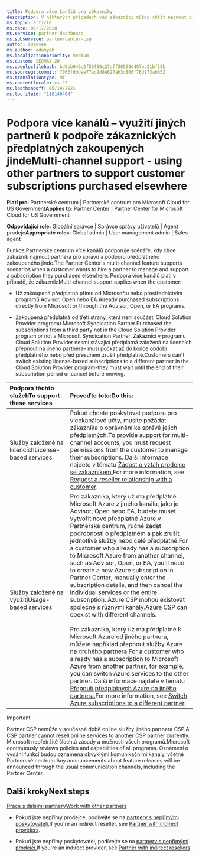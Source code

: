 ```yaml
---
title: Podpora více kanálů pro zákazníky
description: V některých případech vás zákazníci můžou chtít najmout pro zřízení a podporu předplatného, které zakoupili jinde.
ms.topic: article
ms.date: 06/17/2020
ms.service: partner-dashboard
ms.subservice: partnercenter-csp
author: adamyeh
ms.author: adamyeh
ms.localizationpriority: medium
ms.custom: SEOMAY.20
ms.openlocfilehash: bd0bb946c2f59f50c27aff58569d497bc21bf30b
ms.sourcegitcommit: 7063fdddee77ad2d8e627ab3c806f76d173ab652
ms.translationtype: MT
ms.contentlocale: cs-CZ
ms.lasthandoff: 05/19/2021
ms.locfileid: "110146404"
---
```

# <a name="multi-channel-support---using-other-partners-to-support-customer-subscriptions-purchased-elsewhere"></a><span data-ttu-id="c50d3-103">Podpora více kanálů – využití jiných partnerů k podpoře zákaznických předplatných zakoupených jinde</span><span class="sxs-lookup"><span data-stu-id="c50d3-103">Multi-channel support - using other partners to support customer subscriptions purchased elsewhere</span></span>

<span data-ttu-id="c50d3-104">**Platí pro**: Partnerské centrum | Partnerské centrum pro Microsoft Cloud for US Government</span><span class="sxs-lookup"><span data-stu-id="c50d3-104">**Applies to**: Partner Center | Partner Center for Microsoft Cloud for US Government</span></span>

<span data-ttu-id="c50d3-105">**Odpovídající role:** Globální správce | Správce správy uživatelů | Agent prodeje</span><span class="sxs-lookup"><span data-stu-id="c50d3-105">**Appropriate roles**: Global admin | User management admin | Sales agent</span></span>

<span data-ttu-id="c50d3-106">Funkce Partnerské centrum více kanálů podporuje scénáře, kdy chce zákazník najmout partnera pro správu a podporu předplatného zakoupeného jinde.</span><span class="sxs-lookup"><span data-stu-id="c50d3-106">The Partner Center's multi-channel feature supports scenarios when a customer wants to hire a partner to manage and support a subscription they purchased elsewhere.</span></span> <span data-ttu-id="c50d3-107">Podpora více kanálů platí v případě, že zákazník:</span><span class="sxs-lookup"><span data-stu-id="c50d3-107">Multi-channel support applies when the customer:</span></span>

- <span data-ttu-id="c50d3-108">Už zakoupená předplatná přímo od Microsoftu nebo prostřednictvím programů Advisor, Open nebo EA.</span><span class="sxs-lookup"><span data-stu-id="c50d3-108">Already purchased subscriptions directly from Microsoft or through the Advisor, Open, or EA programs.</span></span>

- <span data-ttu-id="c50d3-109">Zakoupená předplatná od třetí strany, která není součástí Cloud Solution Provider programu Microsoft Syndication Partner.</span><span class="sxs-lookup"><span data-stu-id="c50d3-109">Purchased the subscriptions from a third party not in the Cloud Solution Provider program or not a Microsoft Syndication Partner.</span></span> <span data-ttu-id="c50d3-110">Zákazníci v programu Cloud Solution Provider nesmí stávající předplatná založená na licencích přepnout na jiného partnera– musí počkat až do konce období předplatného nebo před přesunem zrušit předplatné.</span><span class="sxs-lookup"><span data-stu-id="c50d3-110">Customers can't switch existing license-based subscriptions to a different partner in the Cloud Solution Provider program-they must wait until the end of their subscription period or cancel before moving.</span></span>

|<span data-ttu-id="c50d3-111">Podpora těchto služeb</span><span class="sxs-lookup"><span data-stu-id="c50d3-111">To support these services</span></span>  | <span data-ttu-id="c50d3-112">Proveďte toto:</span><span class="sxs-lookup"><span data-stu-id="c50d3-112">Do this:</span></span> |
|:---------|:---------|
|<span data-ttu-id="c50d3-113">Služby založené na licencích</span><span class="sxs-lookup"><span data-stu-id="c50d3-113">License-based services</span></span>    | <span data-ttu-id="c50d3-114">Pokud chcete poskytovat podporu pro vícekanálové účty, musíte požádat zákazníka o oprávnění ke správě jejich předplatných.</span><span class="sxs-lookup"><span data-stu-id="c50d3-114">To provide support for multi-channel accounts, you must request permissions from the customer to manage their subscriptions.</span></span> <span data-ttu-id="c50d3-115">Další informace najdete v tématu [Žádost o vztah prodejce se zákazníkem.](request-a-relationship-with-a-customer.md)</span><span class="sxs-lookup"><span data-stu-id="c50d3-115">For more information, see [Request a reseller relationship with a customer](request-a-relationship-with-a-customer.md).</span></span>   |
|<span data-ttu-id="c50d3-116">Služby založené na využití</span><span class="sxs-lookup"><span data-stu-id="c50d3-116">Usage-based services</span></span>     |  <span data-ttu-id="c50d3-117">Pro zákazníka, který už má předplatné Microsoft Azure z jiného kanálu, jako je Advisor, Open nebo EA, budete muset vytvořit nové předplatné Azure v Partnerské centrum, ručně zadat podrobnosti o předplatném a pak zrušit jednotlivé služby nebo celé předplatné.</span><span class="sxs-lookup"><span data-stu-id="c50d3-117">For a customer who already has a subscription to Microsoft Azure from another channel, such as Advisor, Open, or EA, you'll need to create a new Azure subscription in Partner Center, manually enter the subscription details, and then cancel the individual services or the entire subscription.</span></span> <span data-ttu-id="c50d3-118">Azure CSP mohou existovat společně s různými kanály.</span><span class="sxs-lookup"><span data-stu-id="c50d3-118">Azure CSP can coexist with different channels.</span></span><br/><br/> <span data-ttu-id="c50d3-119">Pro zákazníka, který už má předplatné k Microsoft Azure od jiného partnera, můžete například přepnout služby Azure na druhého partnera.</span><span class="sxs-lookup"><span data-stu-id="c50d3-119">For a customer who already has a subscription to Microsoft Azure from another partner, for example, you can switch Azure services to the other partner.</span></span>  <span data-ttu-id="c50d3-120">Další informace najdete v tématu [Přepnutí předplatných Azure na jiného partnera.](switch-azure-subscriptions-to-a-different-partner.md)</span><span class="sxs-lookup"><span data-stu-id="c50d3-120">For more information, see [Switch Azure subscriptions to a different partner](switch-azure-subscriptions-to-a-different-partner.md).</span></span> |

> [!IMPORTANT]  
> <span data-ttu-id="c50d3-121">Partner CSP nemůže v současné době online služby jiného partnera CSP.</span><span class="sxs-lookup"><span data-stu-id="c50d3-121">A CSP partner cannot resell online services to another CSP partner currently.</span></span> <span data-ttu-id="c50d3-122">Microsoft nepřetržitě šlechtá zásady a možnosti všech programů.</span><span class="sxs-lookup"><span data-stu-id="c50d3-122">Microsoft continuously reviews policies and capabilities of all programs.</span></span> <span data-ttu-id="c50d3-123">Oznámení o vydání funkcí budou oznámena obvyklými komunikačními kanály, včetně Partnerské centrum.</span><span class="sxs-lookup"><span data-stu-id="c50d3-123">Any announcements about feature releases will be announced through the usual communication channels, including the Partner Center.</span></span>

## <a name="next-steps"></a><span data-ttu-id="c50d3-124">Další kroky</span><span class="sxs-lookup"><span data-stu-id="c50d3-124">Next steps</span></span>

[<span data-ttu-id="c50d3-125">Práce s dalšími partnery</span><span class="sxs-lookup"><span data-stu-id="c50d3-125">Work with other partners</span></span>](work-with-other-partners.md)

- <span data-ttu-id="c50d3-126">Pokud jste nepřímý prodejce, podívejte se na [partnery s nepřímými poskytovateli.](indirect-reseller-tasks-in-partner-center.md)</span><span class="sxs-lookup"><span data-stu-id="c50d3-126">If you're an indirect reseller, see [Partner with indirect providers](indirect-reseller-tasks-in-partner-center.md).</span></span>

- <span data-ttu-id="c50d3-127">Pokud jste nepřímý poskytovatel, podívejte se na [partnery s nepřímými prodejci.](indirect-provider-tasks-in-partner-center.md)</span><span class="sxs-lookup"><span data-stu-id="c50d3-127">If you're an indirect provider, see [Partner with indirect resellers](indirect-provider-tasks-in-partner-center.md).</span></span>
